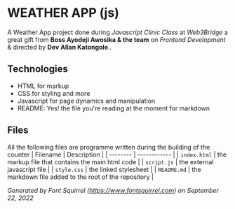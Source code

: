 # WEATHER APP (js)

A Weather App project done during *Javascript Clinic Class* at *Web3Bridge* a great gift from **Boss Ayodeji Awosika & the team** on *Frontend Development*  & directed by **Dev Allan Katongole**..

## Technologies

* HTML for markup
* CSS for styling and more
* Javascript for page dynamics and manipulation
* README: Yes! the file you're reading at the moment for markdown

## Files

All the following files are programme written during the building of the counter
| Filename | Description |
| -------- | ------------ |
| `index.html` | the markup file that contains the main html code |
| `script.js` | the external javascript file |
| `style.css` | the linked stylesheet |
| `README.md` | the markdown file added to the root of the repository |

*Generated by Font Squirrel (https://www.fontsquirrel.com) on September 22, 2022*